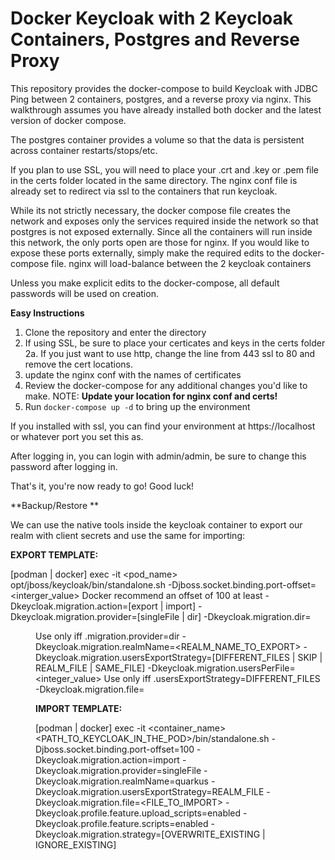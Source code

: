 # Docker Keycloak with 2 Keycloak Containers, Postgres and Reverse Proxy

This repository provides the docker-compose to build Keycloak with JDBC Ping between 2 containers, postgres, and a reverse proxy via nginx.  This walkthrough assumes you have already installed both docker and the latest version of docker compose.  

The postgres container provides a volume so that the data is persistent across container restarts/stops/etc.  

If you plan to use SSL, you will need to place your .crt and .key or .pem file in the certs folder located in the same directory.  The nginx conf file is already set to redirect via ssl to the containers that run keycloak.

While its not strictly necessary, the docker compose file creates the network and exposes only the services required inside the network so that postgres is not exposed externally.  Since all the containers will run inside this network, the only ports open are those for nginx.  If you would like to expose these ports externally, simply make the required edits to the docker-compose file.  nginx will load-balance between the 2 keycloak containers

Unless you make explicit edits to the docker-compose, all default passwords will be used on creation.  

**Easy Instructions**

1. Clone the repository and enter the directory
2. If using SSL, be sure to place your certicates and keys in the certs folder
2a. If you just want to use http, change the line from 443 ssl to 80 and remove the cert locations.
3. update the nginx conf with the names of certificates
4. Review the docker-compose for any additional changes you'd like to make.  NOTE: **Update your location for nginx conf and certs!**
5. Run ```docker-compose up -d``` to bring up the environment

If you installed with ssl, you can find your environment at https://localhost or whatever port you set this as.

After logging in, you can login with admin/admin, be sure to change this password after logging in.

That's it, you're now ready to go!  Good luck!

**Backup/Restore **

We can use the native tools inside the keycloak container to export our realm with client secrets and use the same for importing:

**EXPORT TEMPLATE:**

[podman | docker] exec -it <pod_name> opt/jboss/keycloak/bin/standalone.sh
	-Djboss.socket.binding.port-offset=<interger_value> Docker recommend  an offset of 100 at least
	-Dkeycloak.migration.action=[export | import]
	-Dkeycloak.migration.provider=[singleFile | dir]
	-Dkeycloak.migration.dir=<DIR TO EXPORT TO> Use only iff .migration.provider=dir
	-Dkeycloak.migration.realmName=<REALM_NAME_TO_EXPORT>
	-Dkeycloak.migration.usersExportStrategy=[DIFFERENT_FILES | SKIP | REALM_FILE | SAME_FILE]
	-Dkeycloak.migration.usersPerFile=<integer_value> Use only iff .usersExportStrategy=DIFFERENT_FILES
	-Dkeycloak.migration.file=<FILE TO EXPORT TO>



**IMPORT TEMPLATE:**
	
[podman | docker] exec -it <container_name> <PATH_TO_KEYCLOAK_IN_THE_POD>/bin/standalone.sh
	 -Djboss.socket.binding.port-offset=100
	 -Dkeycloak.migration.action=import
	 -Dkeycloak.migration.provider=singleFile
	 -Dkeycloak.migration.realmName=quarkus
	 -Dkeycloak.migration.usersExportStrategy=REALM_FILE
	 -Dkeycloak.migration.file=<FILE_TO_IMPORT>
	 -Dkeycloak.profile.feature.upload_scripts=enabled
	 -Dkeycloak.profile.feature.scripts=enabled
	 -Dkeycloak.migration.strategy=[OVERWRITE_EXISTING | IGNORE_EXISTING]
